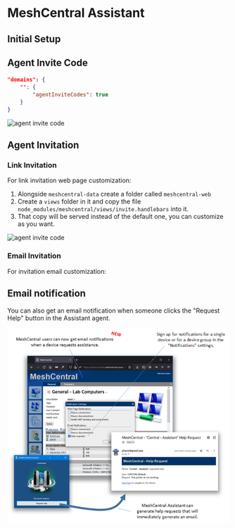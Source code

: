 # MeshCentral Assistant

## Initial Setup

## Agent Invite Code

```json
"domains": {
    "": {
        "agentInviteCodes": true
    }
}
```

![agent invite code](images/assistant_agent_code.png)

## Agent Invitation 
### Link Invitation
For link invitation web page customization:

1. Alongside `meshcentral-data` create a folder called `meshcentral-web`
2. Create a `views` folder in it and copy the file `node_modules/meshcentral/views/invite.handlebars` into it.
3. That copy will be served instead of the default one, you can customize as you want.

![agent invite code](images/assistant_invitation_link.png)

### Email Invitation
For invitation email customization:

## Email notification

You can also get an email notification when someone clicks the "Request Help" button in the Assistant agent.

![](images/2022-09-06-16-38-57.png)
